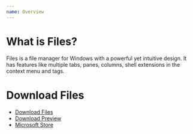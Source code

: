 ```yaml
---
name: Overview
---
```


# What is Files?

Files is a file manager for Windows with a powerful yet intuitive design. It has features like multiple tabs, panes, columns, shell extensions in the context menu and tags.

# Download Files

- [Download Files](/download/stable)
- [Download Preview](/download/preview)
- [Microsoft Store]({'https://www.microsoft.com/store/apps/9nghp3dx8hdx?cid=FilesWebsite'})
